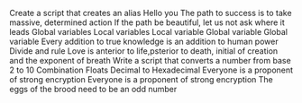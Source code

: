 Create a script that creates an alias
Hello you
The path to success is to take massive, determined action
If the path be beautiful, let us not ask where it leads
Global variables
Local variables
Local variable
Global variable
Global variable
Every addition to true knowledge is an addition to human power
Divide and rule
Love is anterior to life,psterior to death, initial of creation and the exponent of breath
Write a script that converts a number from base 2 to 10
Combination
 Floats
Decimal to Hexadecimal
Everyone is a proponent of strong encryption
 Everyone is a proponent of strong encryption
The eggs of the brood need to be an odd number
